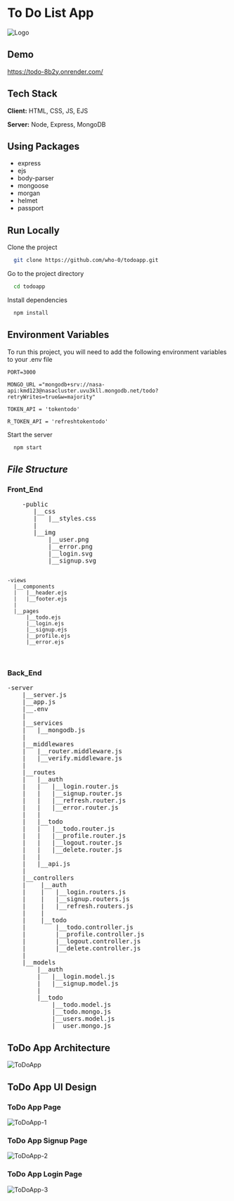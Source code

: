# <h1> To Do List App </h1>

![Logo](https://user-images.githubusercontent.com/56252622/205436815-8c1d3a96-5019-4664-88a3-183c89519f16.jpg)

## Demo

https://todo-8b2y.onrender.com/

## Tech Stack

**Client:** HTML, CSS, JS, EJS

**Server:** Node, Express, MongoDB

<h2>Using Packages</h2>
<ul>
<li>express</li>
<li>ejs</li>
<li>body-parser</li>
<li>mongoose</li>
<li>morgan</li>
<li>helmet</li>
<li>passport</li>
</ul>

## Run Locally

Clone the project

```bash
  git clone https://github.com/who-0/todoapp.git
```

Go to the project directory

```bash
  cd todoapp
```

Install dependencies

```bash
  npm install
```

## Environment Variables

To run this project, you will need to add the following environment variables to your .env file

`PORT=3000`

`MONGO_URL ="mongodb+srv://nasa-api:kmd123@nasacluster.uvu3kll.mongodb.net/todo?retryWrites=true&w=majority"`

`TOKEN_API = 'tokentodo'`

`R_TOKEN_API = 'refreshtokentodo'`

Start the server

```bash
  npm start
```

<h2><i>File Structure</i></h2>
<h3>Front_End</h3>
<pre>
    -public
       |__css
       |   |__styles.css
       |
       |__img
           |__user.png
           |__error.png
           |__login.svg
           |__signup.svg

    -views
      |__components
      |   |__header.ejs
      |   |__footer.ejs
      |
      |__pages
          |__todo.ejs
          |__login.ejs
          |__signup.ejs
          |__profile.ejs
          |__error.ejs

</pre>
</hr>
<h3>Back_End</h3>
<pre>
-server
    |__server.js
    |__app.js
    |__.env
    |
    |__services
    |   |__mongodb.js
    |
    |__middlewares
    |   |__router.middleware.js
    |   |__verify.middleware.js
    |
    |__routes
    |   |__auth
    |   |   |__login.router.js
    |   |   |__signup.router.js
    |   |   |__refresh.router.js
    |   |   |__error.router.js
    |   |
    |   |__todo
    |   |   |__todo.router.js
    |   |   |__profile.router.js
    |   |   |__logout.router.js
    |   |   |__delete.router.js
    |   |
    |   |__api.js
    |
    |__controllers
    |    |__auth
    |    |   |__login.routers.js
    |    |   |__signup.routers.js
    |    |   |__refresh.routers.js
    |    |
    |    |__todo
    |        |__todo.controller.js
    |        |__profile.controller.js
    |        |__logout.controller.js
    |        |__delete.controller.js
    |
    |__models
        |__auth
        |   |__login.model.js
        |   |__signup.model.js
        |
        |__todo
            |__todo.model.js
            |__todo.mongo.js
            |__users.model.js
            |__user.mongo.js
</pre>

## ToDo App Architecture

![ToDoApp](https://user-images.githubusercontent.com/56252622/205043323-d564b197-a7f0-43c5-9deb-e6cfb35ac7a4.png)

## ToDo App UI Design

### ToDo App Page

![ToDoApp-1](https://user-images.githubusercontent.com/56252622/208658865-d0d95e42-9ca7-48e9-b396-4c947f4e31ef.png)

### ToDo App Signup Page

![ToDoApp-2](https://user-images.githubusercontent.com/56252622/208658813-7467e65b-0a9d-421b-88e3-85c0f4402c42.png)

### ToDo App Login Page

![ToDoApp-3](https://user-images.githubusercontent.com/56252622/208658684-2811c84b-a4e4-45a0-90e7-2d04d725ae02.png)
